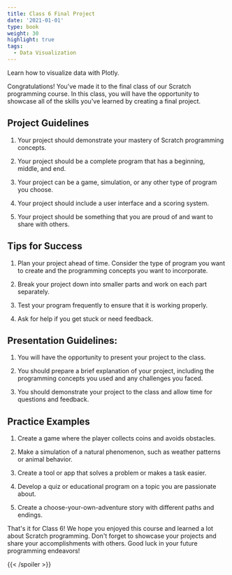 ```yaml
---
title: Class 6 Final Project 
date: '2021-01-01'
type: book
weight: 30
highlight: true
tags:
  - Data Visualization
---
```


Learn how to visualize data with Plotly.

<!--more-->

Congratulations! You've made it to the final class of our Scratch programming course. In this class, you will have the opportunity to showcase all of the skills you've learned by creating a final project. 

## Project Guidelines

1. Your project should demonstrate your mastery of Scratch programming concepts. 

2. Your project should be a complete program that has a beginning, middle, and end. 

3. Your project can be a game, simulation, or any other type of program you choose. 

4. Your project should include a user interface and a scoring system. 

5. Your project should be something that you are proud of and want to share with others. 

## Tips for Success

1. Plan your project ahead of time. Consider the type of program you want to create and the programming concepts you want to incorporate. 

2. Break your project down into smaller parts and work on each part separately. 

3. Test your program frequently to ensure that it is working properly. 

4. Ask for help if you get stuck or need feedback. 

## Presentation Guidelines: 

1. You will have the opportunity to present your project to the class. 

2. You should prepare a brief explanation of your project, including the programming concepts you used and any challenges you faced. 

3. You should demonstrate your project to the class and allow time for questions and feedback. 


## Practice Examples 

1. Create a game where the player collects coins and avoids obstacles. 

2. Make a simulation of a natural phenomenon, such as weather patterns or animal behavior. 

3. Create a tool or app that solves a problem or makes a task easier. 

4. Develop a quiz or educational program on a topic you are passionate about. 

5. Create a choose-your-own-adventure story with different paths and endings. 

That's it for Class 6! We hope you enjoyed this course and learned a lot about Scratch programming. Don't forget to showcase your projects and share your accomplishments with others. Good luck in your future programming endeavors! 


{{< /spoiler >}}
